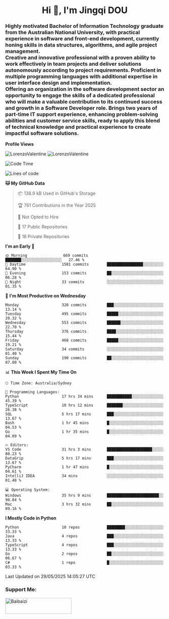 <h1 align="center">Hi 👋, I'm Jingqi DOU</h1>
<h3 align="left">
Highly motivated Bachelor of Information Technology graduate from the Australian National University, with practical experience in software and front-end development, currently honing skills in data structures, algorithms, and agile project management. <br>
Creative and innovative professional with a proven ability to work effectively in team projects and deliver solutions autonomously according to project requirements. Proficient in multiple programming languages with additional expertise in user interface design and implementation. <br>
Offering an organization in the software development sector an opportunity to engage the skills of a dedicated professional who will make a valuable contribution to its continued success and growth in a Software Developer role. Brings two years of part-time IT support experience, enhancing problem-solving abilities and customer service skills, ready to apply this blend of technical knowledge and practical experience to create impactful software solutions.
</h3>

**Profile Views**<br>
<!-- <img src="https://count.getloli.com/get/@:name" alt="LorenzoValentine" theme="rule34" /> -->
<img src="https://count.getloli.com/@LorenzoValentine?name=LorenzoValentine&theme=asoul&padding=7&offset=0&align=center&scale=2&pixelated=1&darkmode=auto&prefix=020315" alt="LorenzoValentine" theme="rule34" />
<img src="https://count.getloli.com/@LorenzoValentine?name=LorenzoValentine&theme=food&padding=7&offset=0&align=center&scale=2&pixelated=1&darkmode=auto&prefix=020315" alt="LorenzoValentine" theme="rule34" />
 

<!--START_SECTION:waka-->
![Code Time](http://img.shields.io/badge/Code%20Time-1%2C998%20hrs%2027%20mins-blue)

![Lines of code](https://img.shields.io/badge/From%20Hello%20World%20I%27ve%20Written-439.3%20thousand%20lines%20of%20code-blue)

**🐱 My GitHub Data** 

> 📦 138.9 kB Used in GitHub's Storage 
 > 
> 🏆 761 Contributions in the Year 2025
 > 
> 🚫 Not Opted to Hire
 > 
> 📜 17 Public Repositories 
 > 
> 🔑 18 Private Repositories 
 > 
**I'm an Early 🐤** 

```text
🌞 Morning                669 commits         ███████░░░░░░░░░░░░░░░░░░   27.46 % 
🌆 Daytime                1581 commits        ████████████████░░░░░░░░░   64.90 % 
🌃 Evening                153 commits         ██░░░░░░░░░░░░░░░░░░░░░░░   06.28 % 
🌙 Night                  33 commits          ░░░░░░░░░░░░░░░░░░░░░░░░░   01.35 % 
```
📅 **I'm Most Productive on Wednesday** 

```text
Monday                   320 commits         ███░░░░░░░░░░░░░░░░░░░░░░   13.14 % 
Tuesday                  495 commits         █████░░░░░░░░░░░░░░░░░░░░   20.32 % 
Wednesday                553 commits         ██████░░░░░░░░░░░░░░░░░░░   22.70 % 
Thursday                 376 commits         ████░░░░░░░░░░░░░░░░░░░░░   15.44 % 
Friday                   468 commits         █████░░░░░░░░░░░░░░░░░░░░   19.21 % 
Saturday                 34 commits          ░░░░░░░░░░░░░░░░░░░░░░░░░   01.40 % 
Sunday                   190 commits         ██░░░░░░░░░░░░░░░░░░░░░░░   07.80 % 
```


📊 **This Week I Spent My Time On** 

```text
🕑︎ Time Zone: Australia/Sydney

💬 Programming Languages: 
Python                   17 hrs 34 mins      ███████████░░░░░░░░░░░░░░   45.39 % 
TypeScript               10 hrs 12 mins      ███████░░░░░░░░░░░░░░░░░░   26.38 % 
SQL                      5 hrs 17 mins       ███░░░░░░░░░░░░░░░░░░░░░░   13.67 % 
Bash                     1 hr 45 mins        █░░░░░░░░░░░░░░░░░░░░░░░░   04.53 % 
Go                       1 hr 35 mins        █░░░░░░░░░░░░░░░░░░░░░░░░   04.09 % 

🔥 Editors: 
VS Code                  31 hrs 3 mins       ████████████████████░░░░░   80.23 % 
DataGrip                 5 hrs 17 mins       ███░░░░░░░░░░░░░░░░░░░░░░   13.67 % 
PyCharm                  1 hr 47 mins        █░░░░░░░░░░░░░░░░░░░░░░░░   04.61 % 
IntelliJ IDEA            34 mins             ░░░░░░░░░░░░░░░░░░░░░░░░░   01.48 % 

💻 Operating System: 
Windows                  35 hrs 9 mins       ███████████████████████░░   90.84 % 
Mac                      3 hrs 32 mins       ██░░░░░░░░░░░░░░░░░░░░░░░   09.16 % 
```

**I Mostly Code in Python** 

```text
Python                   10 repos            ████████░░░░░░░░░░░░░░░░░   33.33 % 
Java                     4 repos             ███░░░░░░░░░░░░░░░░░░░░░░   13.33 % 
TypeScript               4 repos             ███░░░░░░░░░░░░░░░░░░░░░░   13.33 % 
Go                       2 repos             ██░░░░░░░░░░░░░░░░░░░░░░░   06.67 % 
C#                       1 repo              █░░░░░░░░░░░░░░░░░░░░░░░░   03.33 % 
```




 Last Updated on 29/05/2025 14:05:27 UTC
<!--END_SECTION:waka-->

<!-- [![willianrod's wakatime stats](https://github-readme-stats.vercel.app/api/wakatime?username=lorenzoval2050)](https://github.com/anuraghazra/github-readme-stats) -->


<h3 align="left">Support Me:</h3>
<p><a href="https://www.buymeacoffee.com/Baibaizi"> <img align="left" src="https://cdn.buymeacoffee.com/buttons/v2/default-yellow.png" height="50" width="210" alt="Baibaizi" /></a></p><br><br>
